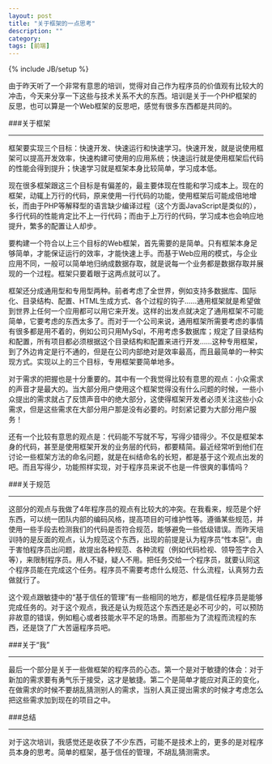 ```yaml
---
layout: post
title: "关于框架的一点思考"
description: ""
category: 
tags: [前端]
---
```

{% include JB/setup %}

由于昨天听了一个非常有意思的培训，觉得对自己作为程序员的价值观有比较大的冲击，今天来分享一下这些与技术关系不大的东西。培训是关于一个PHP框架的反思，也可以算是一个Web框架的反思吧，感觉有很多东西都是共同的。

###关于框架
____

框架要实现三个目标：快速开发、快速运行和快速学习。快速开发，就是说使用框架可以提高开发效率，快速构建可使用的应用系统；快速运行就是使用框架后代码的性能会得到提升；快速学习就是框架本身比较简单，学习成本低。

现在很多框架跟这三个目标是有偏差的，最主要体现在性能和学习成本上。现在的框架，动辄上万行的代码，原来使用一行代码的功能，使用框架后可能成倍地增长，而由于PHP等解释型的语言缺少编译过程（这个方面JavaScript是类似的），多行代码的性能肯定比不上一行代码；而由于上万行的代码，学习成本也会响应地提升，繁多的配置让人却步。

要构建一个符合以上三个目标的Web框架，首先需要的是简单。只有框架本身足够简单，才能保证运行的效率，才能快速上手。而基于Web应用的模式，与企业应用不同，一般可以简单地归纳成数据存取，就是说每一个业务都是数据存取并展现的一个过程。框架只要着眼于这两点就可以了。

框架还分成通用型和专用型两种。前者考虑了全世界，例如支持多数据库、国际化、目录结构、配置、HTML生成方式、各个过程的钩子……通用框架就是希望做到世界上任何一个应用都可以用它来开发。这样的出发点就决定了通用框架不可能简单，它要考虑的东西太多了。而对于一个公司来说，通用框架所需要考虑的事情有很多都是用不着的，例如公司只用MySql，不用考虑多数据库；规定了目录结构和配置，所有项目都必须根据这个目录结构和配置来进行开发……这种专用框架，到了外边肯定是行不通的，但是在公司内部绝对是效率最高，而且最简单的一种实现方式。实现以上的三个目标，专用框架要简单地多。

对于需求的把握也是十分重要的。其中有一个我觉得比较有意思的观点：小众需求的声音才是最大的。当大部分用户使用这个框架觉得没有什么问题的时候，一些小众提出的需求就占了反馈声音中的绝大部分，这使得框架开发者必须关注这些小众需求，但是这些需求在大部分用户那是没有必要的。时刻紧记要为大部分用户服务！

还有一个比较有意思的观点是：代码能不写就不写，写得少错得少。不仅是框架本身的代码，甚至是使用框架开发的业务层的代码，都要精简。最近经常听到他们在讨论一些框架方法的命名问题，就是在纠结命名的长短，都是基于这个观点出发的吧。而且写得少，功能照样实现，对于程序员来说不也是一件很爽的事情吗？

###关于规范
____

这部分的观点与我做了4年程序员的观点有比较大的冲突。在我看来，规范是个好东西，可以统一团队内部的编码风格，提高项目的可维护性等。遵循某些规范，并使用一些手段去检测我们的代码是否符合规范，能够避免一些低级错误。而昨天培训持的是反面的观点，认为规范这个东西，出现的前提是认为程序员“性本惡”。由于害怕程序员出问题，故提出各种规范、各种流程（例如代码检视、领导签字合入等），来限制程序员。用人不疑，疑人不用。把任务交给一个程序员，就要认同这个程序员能在完成这个任务。程序员不需要考虑什么规范、什么流程，认真努力去做就行了。

这个观点跟敏捷中的“基于信任的管理”有一些相同的地方，都是信任程序员是能够完成任务的。对于这个观点，我还是认为规范这个东西还是必不可少的，可以预防非故意的错误，例如粗心或者技能水平不足的场景。而那些为了流程而流程的东西，还是饶了广大苦逼程序员吧。

###关于“我”
____

最后一个部分是关于一些做框架的程序员的心态。第一个是对于敏捷的体会：对于新加的需求要有勇气乐于接受，这才是敏捷。第二个是简单才能应对真正的变化，在做需求的时候不要胡乱猜测别人的需求，当别人真正提出需求的时候才考虑怎么把这些需求加到现在的项目之中。

###总结
____

对于这次培训，我感觉还是收获了不少东西，可能不是技术上的，更多的是对程序员本身的思考。简单的框架，基于信任的管理，不胡乱猜测需求。
